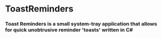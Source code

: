 # ToastReminders
 
### Toast Reminders is a small system-tray application that allows for quick unobtrusive reminder 'toasts' written in C#
